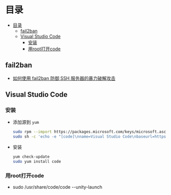 # 目录
- [目录](#目录)
  - [fail2ban](#fail2ban)
  - [Visual Studio Code](#visual-studio-code)
    - [安装](#安装)
    - [用root打开code](#用root打开code)

## fail2ban

- [如何使用 fail2ban 防御 SSH 服务器的暴力破解攻击](https://linux.cn/article-5067-1.html)

## Visual Studio Code 

### 安装
- 添加源到 `yum`
    ``` bash
    sudo rpm --import https://packages.microsoft.com/keys/microsoft.asc
    sudo sh -c 'echo -e "[code]\nname=Visual Studio Code\nbaseurl=https://packages.microsoft.com/yumrepos/vscode\nenabled=1\ngpgcheck=1\ngpgkey=https://packages.microsoft.com/keys/microsoft.asc" > /etc/yum.repos.d/vscode.repo'
    ```
- 安装
    ``` bash
    yum check-update
    sudo yum install code
    ```

### 用root打开code
- sudo /usr/share/code/code --unity-launch
